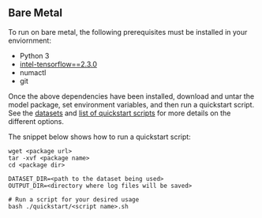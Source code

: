 <!--- 50. Bare Metal -->
## Bare Metal

To run on bare metal, the following prerequisites must be installed in your enviornment:
* Python 3
* [intel-tensorflow==2.3.0](https://pypi.org/project/intel-tensorflow/)
* numactl
* git

Once the above dependencies have been installed, download and untar the model
package, set environment variables, and then run a quickstart script. See the
[datasets](#datasets) and [list of quickstart scripts](#quick-start-scripts) 
for more details on the different options.

The snippet below shows how to run a quickstart script:
```
wget <package url>
tar -xvf <package name>
cd <package dir>

DATASET_DIR=<path to the dataset being used>
OUTPUT_DIR=<directory where log files will be saved>

# Run a script for your desired usage
bash ./quickstart/<script name>.sh
```
